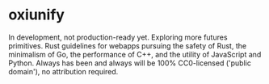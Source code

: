 # oxiunify

In development, not production-ready yet. Exploring more futures primitives. Rust guidelines for webapps pursuing the safety of Rust, the minimalism of Go, the performance of C++, and the utility of JavaScript and Python. Always has been and always will be 100% CC0-licensed ('public domain'), no attribution required.
